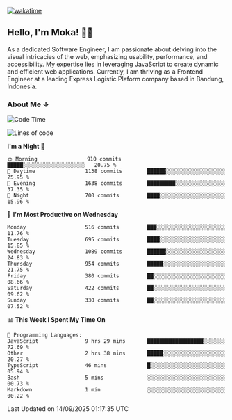 [![wakatime](https://wakatime.com/badge/user/af9abd23-dba3-4dbe-973c-b045a9417a55.svg?style=social)](https://wakatime.com/@af9abd23-dba3-4dbe-973c-b045a9417a55)
## Hello, I'm Moka! 👋🏼


As a dedicated Software Engineer, I am passionate about delving into the visual intricacies of the web, emphasizing usability, performance, and accessibility. My expertise lies in leveraging JavaScript to create dynamic and efficient web applications. Currently, I am thriving as a Frontend Engineer at a leading Express Logistic Plaform company based in Bandung, Indonesia.

### About Me ↓

<!--START_SECTION:waka-->
![Code Time](http://img.shields.io/badge/Code%20Time-12%2C584%20hrs%2043%20mins-blue)

![Lines of code](https://img.shields.io/badge/From%20Hello%20World%20I%27ve%20Written-9.9%20million%20lines%20of%20code-blue)

**I'm a Night 🦉** 

```text
🌞 Morning                910 commits         █████░░░░░░░░░░░░░░░░░░░░   20.75 % 
🌆 Daytime                1138 commits        ██████░░░░░░░░░░░░░░░░░░░   25.95 % 
🌃 Evening                1638 commits        █████████░░░░░░░░░░░░░░░░   37.35 % 
🌙 Night                  700 commits         ████░░░░░░░░░░░░░░░░░░░░░   15.96 % 
```
📅 **I'm Most Productive on Wednesday** 

```text
Monday                   516 commits         ███░░░░░░░░░░░░░░░░░░░░░░   11.76 % 
Tuesday                  695 commits         ████░░░░░░░░░░░░░░░░░░░░░   15.85 % 
Wednesday                1089 commits        ██████░░░░░░░░░░░░░░░░░░░   24.83 % 
Thursday                 954 commits         █████░░░░░░░░░░░░░░░░░░░░   21.75 % 
Friday                   380 commits         ██░░░░░░░░░░░░░░░░░░░░░░░   08.66 % 
Saturday                 422 commits         ██░░░░░░░░░░░░░░░░░░░░░░░   09.62 % 
Sunday                   330 commits         ██░░░░░░░░░░░░░░░░░░░░░░░   07.52 % 
```


📊 **This Week I Spent My Time On** 

```text
💬 Programming Languages: 
JavaScript               9 hrs 29 mins       ██████████████████░░░░░░░   72.69 % 
Other                    2 hrs 38 mins       █████░░░░░░░░░░░░░░░░░░░░   20.27 % 
TypeScript               46 mins             █░░░░░░░░░░░░░░░░░░░░░░░░   05.94 % 
Bash                     5 mins              ░░░░░░░░░░░░░░░░░░░░░░░░░   00.73 % 
Markdown                 1 min               ░░░░░░░░░░░░░░░░░░░░░░░░░   00.22 % 
```


 Last Updated on 14/09/2025 01:17:35 UTC
<!--END_SECTION:waka-->
